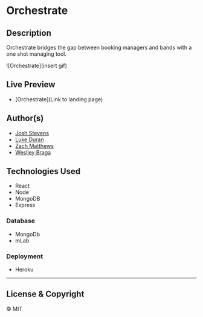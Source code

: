 # Orchestrate

## Description

Orchestrate bridges the gap between booking managers and bands with a one shot managing tool.

![Orchestrate](insert gif)

## Live Preview

-   [Orchestrate](Link to landing page)

## Author(s)

-   [Josh Stevens](https://github.com/jstevens79)
-   [Luke Duran](https://github.com/lukeduran)
-   [Zach Matthews](https://github.com/zmatthews33)
-   [Weslley Braga](https://github.com/wesbragagt)

## Technologies Used
-   React
-   Node
-   MongoDB
-   Express

### Database

-   MongoDb
-   mLab

### Deployment

-   Heroku

-----------------------

## License & Copyright

© MIT
